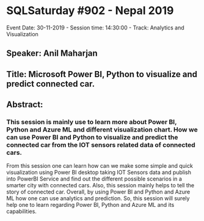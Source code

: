 # SQLSaturday #902 - Nepal 2019
Event Date: 30-11-2019 - Session time: 14:30:00 - Track: Analytics and Visualization
## Speaker: Anil Maharjan
## Title: Microsoft Power BI, Python to visualize and predict connected car.
## Abstract:
### This session is mainly use to learn more about Power BI, Python and Azure ML and different visualization chart. How we can use Power BI and Python to visualize and predict the connected car from the IOT sensors related data of connected cars. 
From this session one can learn how can we make some simple and quick visualization using Power BI desktop taking IOT Sensors data and publish into PowerBI Service and find out the different possible scenarios in a smarter city with connected cars. Also, this session mainly helps to tell the story of connected car.
Overall, by using Power BI and Python and Azure ML how one can use analytics and prediction. So, this session will surely help one to learn regarding Power BI, Python and Azure ML and its capabilities.

